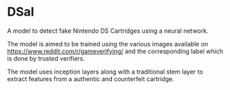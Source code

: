 # DSaI
A model to detect fake Nintendo DS Cartridges using a neural network. 


The model is aimed to be trained using the various images available on https://www.reddit.com/r/gameverifying/ and the corresponding label which is done by trusted verifiers. 

The model uses inception layers along with a traditional stem layer to extract features from a authentic and counterfeit cartridge. 


